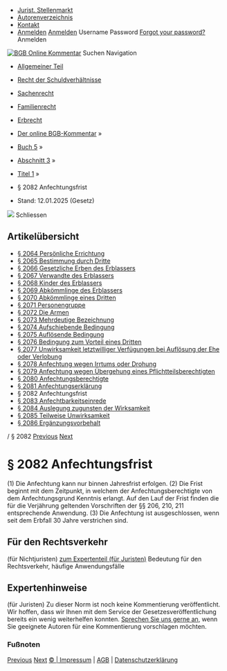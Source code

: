  * [Jurist. Stellenmarkt](https://bgb.kommentar.de/Buch-5/Abschnitt-3/Titel-1/</job-board> "Jurist. Stellenmarkt")
  * [Autorenverzeichnis](https://bgb.kommentar.de/Buch-5/Abschnitt-3/Titel-1/</Autorenverzeichnis> "Autorenverzeichnis")
  * [Kontakt](https://bgb.kommentar.de/Buch-5/Abschnitt-3/Titel-1/</Kontakt>)
  * [Anmelden](https://bgb.kommentar.de/Buch-5/Abschnitt-3/Titel-1/<#login> "show login form") [Anmelden](https://bgb.kommentar.de/Buch-5/Abschnitt-3/Titel-1/<#> "hide login form") Username Password
[Forgot your password?](https://bgb.kommentar.de/Buch-5/Abschnitt-3/Titel-1/</user/forgotpassword>) Anmelden 


[![BGB Online Kommentar](https://bgb.kommentar.de/extension/bgb/design/bgb/images/logo.png)](https://bgb.kommentar.de/Buch-5/Abschnitt-3/Titel-1/</> "BGB Online Kommentar")
Suchen
Navigation
  * [Allgemeiner Teil](https://bgb.kommentar.de/Buch-5/Abschnitt-3/Titel-1/</Buch-1>)
  * [Recht der Schuldverhältnisse](https://bgb.kommentar.de/Buch-5/Abschnitt-3/Titel-1/</Buch-2>)
  * [Sachenrecht](https://bgb.kommentar.de/Buch-5/Abschnitt-3/Titel-1/</Buch-3>)
  * [Familienrecht](https://bgb.kommentar.de/Buch-5/Abschnitt-3/Titel-1/</Buch-4>)
  * [Erbrecht](https://bgb.kommentar.de/Buch-5/Abschnitt-3/Titel-1/</Buch-5>)


  * [Der online BGB-Kommentar](https://bgb.kommentar.de/Buch-5/Abschnitt-3/Titel-1/</>) »
  * [Buch 5](https://bgb.kommentar.de/Buch-5/Abschnitt-3/Titel-1/</Buch-5>) »
  * [Abschnitt 3](https://bgb.kommentar.de/Buch-5/Abschnitt-3/Titel-1/</Buch-5/Abschnitt-3>) »
  * [Titel 1](https://bgb.kommentar.de/Buch-5/Abschnitt-3/Titel-1/</Buch-5/Abschnitt-3/Titel-1>) »
  * § 2082 Anfechtungsfrist 
  * Stand: 12.01.2025 (Gesetz) 


![](https://vg01.met.vgwort.de/na/1c9909529ead4f509072c06d9081a7d5)
Schliessen 
## Artikelübersicht
  * [ § 2064 Persönliche Errichtung ](https://bgb.kommentar.de/Buch-5/Abschnitt-3/Titel-1/</Buch-5/Abschnitt-3/Titel-1/Persoenliche-Errichtung>)
  * [ § 2065 Bestimmung durch Dritte ](https://bgb.kommentar.de/Buch-5/Abschnitt-3/Titel-1/</Buch-5/Abschnitt-3/Titel-1/Bestimmung-durch-Dritte>)
  * [ § 2066 Gesetzliche Erben des Erblassers ](https://bgb.kommentar.de/Buch-5/Abschnitt-3/Titel-1/</Buch-5/Abschnitt-3/Titel-1/Gesetzliche-Erben-des-Erblassers>)
  * [ § 2067 Verwandte des Erblassers ](https://bgb.kommentar.de/Buch-5/Abschnitt-3/Titel-1/</Buch-5/Abschnitt-3/Titel-1/Verwandte-des-Erblassers>)
  * [ § 2068 Kinder des Erblassers ](https://bgb.kommentar.de/Buch-5/Abschnitt-3/Titel-1/</Buch-5/Abschnitt-3/Titel-1/Kinder-des-Erblassers>)
  * [ § 2069 Abkömmlinge des Erblassers ](https://bgb.kommentar.de/Buch-5/Abschnitt-3/Titel-1/</Buch-5/Abschnitt-3/Titel-1/Abkoemmlinge-des-Erblassers>)
  * [ § 2070 Abkömmlinge eines Dritten ](https://bgb.kommentar.de/Buch-5/Abschnitt-3/Titel-1/</Buch-5/Abschnitt-3/Titel-1/Abkoemmlinge-eines-Dritten>)
  * [ § 2071 Personengruppe ](https://bgb.kommentar.de/Buch-5/Abschnitt-3/Titel-1/</Buch-5/Abschnitt-3/Titel-1/Personengruppe>)
  * [ § 2072 Die Armen ](https://bgb.kommentar.de/Buch-5/Abschnitt-3/Titel-1/</Buch-5/Abschnitt-3/Titel-1/Die-Armen>)
  * [ § 2073 Mehrdeutige Bezeichnung ](https://bgb.kommentar.de/Buch-5/Abschnitt-3/Titel-1/</Buch-5/Abschnitt-3/Titel-1/Mehrdeutige-Bezeichnung>)
  * [ § 2074 Aufschiebende Bedingung ](https://bgb.kommentar.de/Buch-5/Abschnitt-3/Titel-1/</Buch-5/Abschnitt-3/Titel-1/Aufschiebende-Bedingung>)
  * [ § 2075 Auflösende Bedingung ](https://bgb.kommentar.de/Buch-5/Abschnitt-3/Titel-1/</Buch-5/Abschnitt-3/Titel-1/Aufloesende-Bedingung>)
  * [ § 2076 Bedingung zum Vorteil eines Dritten ](https://bgb.kommentar.de/Buch-5/Abschnitt-3/Titel-1/</Buch-5/Abschnitt-3/Titel-1/Bedingung-zum-Vorteil-eines-Dritten>)
  * [ § 2077 Unwirksamkeit letztwilliger Verfügungen bei Auflösung der Ehe oder Verlobung ](https://bgb.kommentar.de/Buch-5/Abschnitt-3/Titel-1/</Buch-5/Abschnitt-3/Titel-1/Unwirksamkeit-letztwilliger-Verfuegungen-bei-Aufloesung-der-Ehe-oder-Verlobung>)
  * [ § 2078 Anfechtung wegen Irrtums oder Drohung ](https://bgb.kommentar.de/Buch-5/Abschnitt-3/Titel-1/</Buch-5/Abschnitt-3/Titel-1/Anfechtung-wegen-Irrtums-oder-Drohung>)
  * [ § 2079 Anfechtung wegen Übergehung eines Pflichtteilsberechtigten ](https://bgb.kommentar.de/Buch-5/Abschnitt-3/Titel-1/</Buch-5/Abschnitt-3/Titel-1/Anfechtung-wegen-Uebergehung-eines-Pflichtteilsberechtigten>)
  * [ § 2080 Anfechtungsberechtigte ](https://bgb.kommentar.de/Buch-5/Abschnitt-3/Titel-1/</Buch-5/Abschnitt-3/Titel-1/Anfechtungsberechtigte>)
  * [ § 2081 Anfechtungserklärung ](https://bgb.kommentar.de/Buch-5/Abschnitt-3/Titel-1/</Buch-5/Abschnitt-3/Titel-1/Anfechtungserklaerung>)
  * § 2082 Anfechtungsfrist 
  * [ § 2083 Anfechtbarkeitseinrede ](https://bgb.kommentar.de/Buch-5/Abschnitt-3/Titel-1/</Buch-5/Abschnitt-3/Titel-1/Anfechtbarkeitseinrede>)
  * [ § 2084 Auslegung zugunsten der Wirksamkeit ](https://bgb.kommentar.de/Buch-5/Abschnitt-3/Titel-1/</Buch-5/Abschnitt-3/Titel-1/Auslegung-zugunsten-der-Wirksamkeit>)
  * [ § 2085 Teilweise Unwirksamkeit ](https://bgb.kommentar.de/Buch-5/Abschnitt-3/Titel-1/</Buch-5/Abschnitt-3/Titel-1/Teilweise-Unwirksamkeit>)
  * [ § 2086 Ergänzungsvorbehalt ](https://bgb.kommentar.de/Buch-5/Abschnitt-3/Titel-1/</Buch-5/Abschnitt-3/Titel-1/Ergaenzungsvorbehalt>)


/ § 2082 
[Previous](https://bgb.kommentar.de/Buch-5/Abschnitt-3/Titel-1/</Buch-5/Abschnitt-3/Titel-1/Anfechtungserklaerung> "§ 2081 Anfechtungserklärung") [Next](https://bgb.kommentar.de/Buch-5/Abschnitt-3/Titel-1/</Buch-5/Abschnitt-3/Titel-1/Anfechtbarkeitseinrede> "§ 2083 Anfechtbarkeitseinrede")
# § 2082 Anfechtungsfrist
(1) Die Anfechtung kann nur binnen Jahresfrist erfolgen.
(2) Die Frist beginnt mit dem Zeitpunkt, in welchem der Anfechtungsberechtigte von dem Anfechtungsgrund Kenntnis erlangt. Auf den Lauf der Frist finden die für die Verjährung geltenden Vorschriften der §§ 206, 210, 211 entsprechende Anwendung.
(3) Die Anfechtung ist ausgeschlossen, wenn seit dem Erbfall 30 Jahre verstrichen sind.
## Für den Rechtsverkehr 
(für Nichtjuristen)
[zum Expertenteil (für Juristen)](https://bgb.kommentar.de/Buch-5/Abschnitt-3/Titel-1/<#expertenhinweise>)
Bedeutung für den Rechtsverkehr, häufige Anwendungsfälle
## Expertenhinweise
(für Juristen)
Zu dieser Norm ist noch keine Kommentierung veröffentlicht. Wir hoffen, dass wir Ihnen mit dem Service der Gesetzesveröffentlichung bereits ein wenig weiterhelfen konnten. [Sprechen Sie uns gerne an](https://bgb.kommentar.de/Buch-5/Abschnitt-3/Titel-1/</Kontakt>), wenn Sie geeignete Autoren für eine Kommentierung vorschlagen möchten. 
### Fußnoten
[Previous](https://bgb.kommentar.de/Buch-5/Abschnitt-3/Titel-1/</Buch-5/Abschnitt-3/Titel-1/Anfechtungserklaerung> "§ 2081 Anfechtungserklärung") [Next](https://bgb.kommentar.de/Buch-5/Abschnitt-3/Titel-1/</Buch-5/Abschnitt-3/Titel-1/Anfechtbarkeitseinrede> "§ 2083 Anfechtbarkeitseinrede")
[© | Impressum](https://bgb.kommentar.de/Buch-5/Abschnitt-3/Titel-1/</Kontakt>) | [AGB](https://bgb.kommentar.de/Buch-5/Abschnitt-3/Titel-1/</AGB>) | [Datenschutzerklärung](https://bgb.kommentar.de/Buch-5/Abschnitt-3/Titel-1/</Datenschutzerklaerung-fuer-Leser>)

